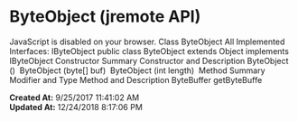# ByteObject (jremote API)

JavaScript is disabled on your browser. Class ByteObject All Implemented Interfaces: IByteObject public class ByteObject extends Object implements IByteObject Constructor Summary Constructor and Description ByteObject ()  ByteObject (byte[] buf)  ByteObject (int length)  Method Summary Modifier and Type Method and Description ByteBuffer getByteBuffe  

**Created At:** 9/25/2017 11:41:02 AM  
**Updated At:** 12/24/2018 8:17:06 PM  

